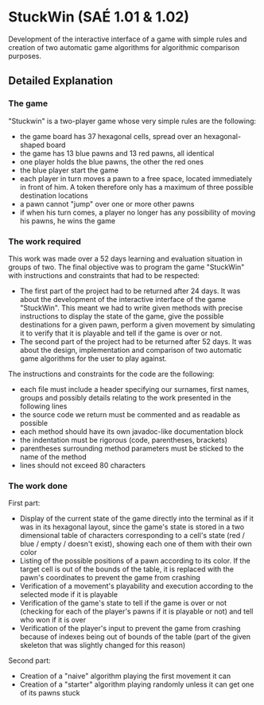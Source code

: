 # StuckWin (SAÉ 1.01 & 1.02)
Development of the interactive interface of a game with simple rules and creation of two automatic game algorithms for algorithmic comparison purposes.

## Detailed Explanation
### The game
"Stuckwin" is a two-player game whose very simple rules are the following:
* the game board has 37 hexagonal cells, spread over an hexagonal-shaped board
* the game has 13 blue pawns and 13 red pawns, all identical
* one player holds the blue pawns, the other the red ones
* the blue player start the game
* each player in turn moves a pawn to a free space, located immediately in front of him. A token therefore only has a maximum of three possible destination locations
* a pawn cannot "jump" over one or more other pawns
* if when his turn comes, a player no longer has any possibility of moving his pawns, he wins the game
### The work required
This work was made over a 52 days learning and evaluation situation in groups of two. The final objective was to program the game "StuckWin" with instructions and constraints that had to be respected:
* The first part of the project had to be returned after 24 days. It was about the development of the interactive interface of the game "StuckWin". This meant we had to write given methods with precise instructions to display the state of the game, give the possible destinations for a given pawn, perform a given movement by simulating it to verify that it is playable and tell if the game is over or not.
* The second part of the project had to be returned after 52 days. It was about the design, implementation and comparison of two automatic game algorithms for the user to play against.

The instructions and constraints for the code are the following:
* each file must include a header specifying our surnames, first names, groups and possibly details relating to the work presented in the following lines
* the source code we return must be commented and as readable as possible
* each method should have its own javadoc-like documentation block
* the indentation must be rigorous (code, parentheses, brackets)
* parentheses surrounding method parameters must be sticked to the name of the method
* lines should not exceed 80 characters
### The work done
First part:
* Display of the current state of the game directly into the terminal as if it was in its hexagonal layout, since the game's state is stored in a two dimensional table of characters corresponding to a cell's state (red / blue / empty / doesn't exist), showing each one of them with their own color
* Listing of the possible positions of a pawn according to its color. If the target cell is out of the bounds of the table, it is replaced with the pawn's coordinates to prevent the game from crashing
* Verification of a movement's playability and execution according to the selected mode if it is playable
* Verification of the game's state to tell if the game is over or not (checking for each of the player's pawns if it is playable or not) and tell who won if it is over
* Verification of the player's input to prevent the game from crashing because of indexes being out of bounds of the table (part of the given skeleton that was slightly changed for this reason)

Second part:
* Creation of a "naive" algorithm playing the first movement it can
* Creation of a "starter" algorithm playing randomly unless it can get one of its pawns stuck
